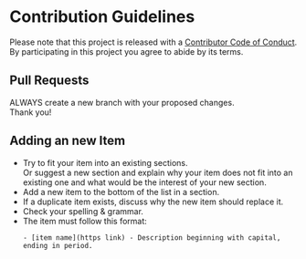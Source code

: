 # Contribution Guidelines

Please note that this project is released with a [Contributor Code of Conduct](CODE_OF_CONDUCT.md).  
By participating in this project you agree to abide by its terms.

## Pull Requests

ALWAYS create a new branch with your proposed changes.  
Thank you!

## Adding an new Item

- Try to fit your item into an existing sections.  
  Or suggest a new section and explain why your item does not fit into an existing one and what would be the interest of your new section.
- Add a new item to the bottom of the list in a section.
- If a duplicate item exists, discuss why the new item should replace it.
- Check your spelling & grammar.
- The item must follow this format:
  ```
  - [item name](https link) - Description beginning with capital, ending in period.
  ```
